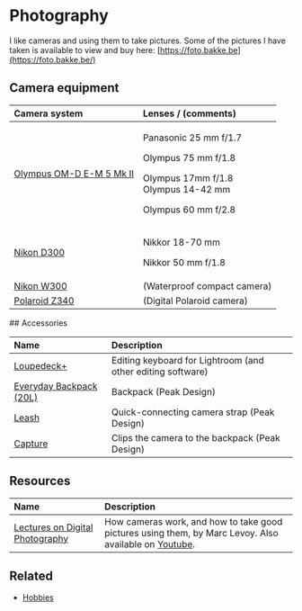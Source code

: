 # Photography

I like cameras and using them to take pictures. Some of the pictures I have taken is available to view and buy here: [https://foto.bakke.be](https://foto.bakke.be/)

## Camera equipment

<table>
  <thead>
    <tr>
      <th style="text-align:left">Camera system</th>
      <th style="text-align:left">Lenses / (comments)</th>
    </tr>
  </thead>
  <tbody>
    <tr>
      <td style="text-align:left"><a href="https://www.olympus.co.uk/site/en/c/cameras/om_d_system_cameras/om_d/e_m5_mark_ii/index.html">Olympus OM-D E-M 5 Mk II</a>
      </td>
      <td style="text-align:left">
        <p>Panasonic 25 mm f/1.7</p>
        <p>Olympus 75 mm f/1.8</p>
        <p>Olympus 17mm f/1.8
          <br />Olympus 14-42 mm</p>
        <p>Olympus 60 mm f/2.8</p>
      </td>
    </tr>
    <tr>
      <td style="text-align:left"><a href="https://www.dpreview.com/reviews/nikond300">Nikon D300</a>
      </td>
      <td style="text-align:left">
        <p>Nikkor 18-70 mm</p>
        <p>Nikkor 50 mm f/1.8</p>
      </td>
    </tr>
    <tr>
      <td style="text-align:left"><a href="https://www.nikon.co.uk/en_GB/product/digital-cameras/coolpix/waterproof-shockproof/coolpix-w300-orange">Nikon W300</a>
      </td>
      <td style="text-align:left">(Waterproof compact camera)</td>
    </tr>
    <tr>
      <td style="text-align:left"><a href="https://www.amazon.com/Polaroid-Instant-Digital-Printing-Technology/dp/B005O08KH6">Polaroid Z340</a>
      </td>
      <td style="text-align:left">(Digital Polaroid camera)</td>
    </tr>
  </tbody>
</table>## Accessories

| Name | Description |
| :--- | :--- |
| [Loupedeck+](https://loupedeck.com/) | Editing keyboard for Lightroom \(and other editing software\) |
| [Everyday Backpack \(20L\)](https://www.peakdesign.com/products/everyday-backpack?variant=9783969284140) | Backpack \(Peak Design\) |
| [Leash](https://www.peakdesign.com/products/leash) | Quick-connecting camera strap \(Peak Design\) |
| [Capture](https://www.peakdesign.com/products/capture/) | Clips the camera to the backpack \(Peak Design\) |

## Resources

| Name | Description |
| :--- | :--- |
| [Lectures on Digital Photography](https://sites.google.com/site/marclevoylectures/schedule/lecture1-21mar16)  | How cameras work, and how to take good pictures using them, by Marc Levoy. Also available on [Youtube](https://www.youtube.com/playlist?list=PL7ddpXYvFXspUN0N-gObF1GXoCA-DA-7i). |

## Related

* [Hobbies](leisure.md#hobbies)

